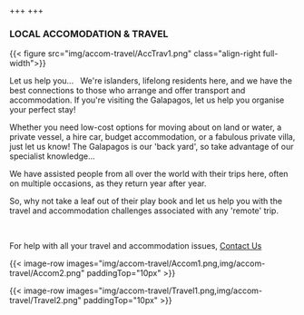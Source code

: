 +++
+++

### LOCAL ACCOMODATION & TRAVEL

{{< figure src="img/accom-travel/AccTrav1.png" class="align-right full-width">}}

<span class="strapline">Let us help you...</span>
 
We're islanders, lifelong residents here, and we have the best connections to those who arrange and offer transport and accommodation.  If you're visiting the Galapagos, let us help you organise your perfect stay!

Whether you need low-cost options for moving about on land or water, a private vessel, a hire car, budget accommodation, or a fabulous private villa, just let us know!  The Galapagos is our 'back yard', so take advantage of our specialist knowledge...

We have assisted people from all over the world with their trips here, often on multiple occasions, as they return year after year. 

So, why not take a leaf out of their play book and let us help you with the travel and accommodation challenges associated with any 'remote' trip. 

<br/>

For help with all your travel and accommodation issues, [Contact Us](/contact)

{{< image-row images="img/accom-travel/Accom1.png,img/accom-travel/Accom2.png" paddingTop="10px" >}}

{{< image-row images="img/accom-travel/Travel1.png,img/accom-travel/Travel2.png" paddingTop="10px" >}}